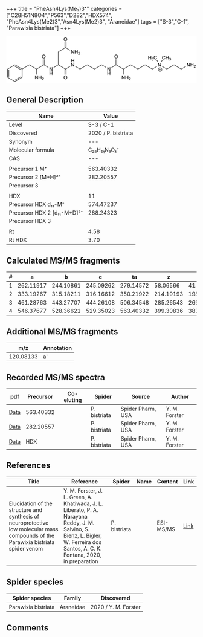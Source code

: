 +++
title = "PheAsn4Lys(Me₂)3⁺"
categories = ["C28H51N8O4","P563","D282","HDX574",
"PheAsn4Lys(Me2)3","Asn4Lys(Me2)3",
"Araneidae"]
tags = ["S-3","C-1",
"Parawixia bistriata"]
+++

![](/img/PheAsn4Lys(Me2)3.png)

## General Description

| Name                       | Value              |
|----------------------------|--------------------|
| Level                      | S-3 / C-1          |
| Discovered                 | 2020 / P. bistriata |
| Synonym                    | ---                |
| Molecular formula          | C₂₈H₅₁N₈O₄⁺                   |
| CAS                        | ---                |
|                            |                    |
| Precursor 1  M⁺         | 563.40332                   |
| Precursor 2 [M+H]²⁺       | 282.20557                   |
| Precursor 3                |                    |
|                            |                    |
| HDX                        | 11                   |
| Precursor HDX    d₁₁-M⁺   | 574.47237                   |
| Precursor HDX 2 [d₁₁-M+D]²⁺ | 288.24323                   |
| Precursor HDX 3            |                    |
|                            |                    |
| Rt                         | 4.58                   |
| Rt HDX                     | 3.70                   |

## Calculated MS/MS fragments

| # | a         | b         | c         | ta        | z         | y         | tz        |
|---|-----------|-----------|-----------|-----------|-----------|-----------|-----------|
| 1 | 262.11917 | 244.10861 | 245.09262 | 279.14572 | 58.06566 | 41.03911 | 103.12352 |
| 2 | 333.19267 | 315.18211 | 316.16612 | 350.21922 | 214.19193 | 198.17320 | 231.21848 |
| 3 | 461.28763 | 443.27707 | 444.26108 | 506.34548 | 285.26543 | 269.24670 | 302.29198 |
| 4 | 546.37677 | 528.36621 | 529.35023 | 563.40332 | 399.30836 | 383.28963 | 416.33491 |

## Additional MS/MS fragments

| m/z | Annotation |
|-----|------------|
| 120.08133    | a'           |

## Recorded MS/MS spectra

| pdf                                             | Precursor | Co-eluting | Spider      | Source                       | Author        |
|-------------------------------------------------|-----------|------------|-------------|------------------------------|---------------|
| [Data](/pdf/P-bistriata/563_PheAsn4Lys(Me2)3_Pb.pdf) | 563.40332 |           | P. bistriata | Spider Pharm, USA | Y. M. Forster |
| [Data](/pdf/P-bistriata/563_PheAsn4Lys(Me2)3_Pb_2.pdf) | 282.20557 |           | P. bistriata | Spider Pharm, USA | Y. M. Forster |
| [Data](/pdf/P-bistriata/563_PheAsn4Lys(Me2)3_Pb_HDX.pdf) | HDX |           | P. bistriata | Spider Pharm, USA | Y. M. Forster |


## References

| Title | Reference | Spider | Name | Content | Link |
|-------|-----------|--------|------|---------|------|
| Elucidation of the structure and synthesis of neuroprotective low molecular mass compounds of the Parawixia bistriata spider venom      | Y. M. Forster, J. L. Green, A. Khatiwada, J. L. Liberato, P. A. Narayana Reddy, J. M. Salvino, S. Bienz, L. Bigler, W. Ferreira dos Santos, A. C. K. Fontana, 2020, in preparation          | P. bistriata       |      | ESI-MS/MS        | [Link](unknown)     |

## Spider species

| Spider species     | Family     | Discovered           |
|--------------------|------------|----------------------|
| Parawixia bistriata | Araneidae | 2020 / Y. M. Forster |


## Comments